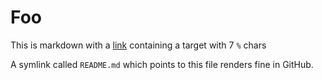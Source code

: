 # Foo
This is markdown with a [link](nope) containing a target with 7 `%` chars

A symlink called `README.md` which points to this file renders fine in GitHub.
